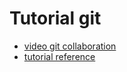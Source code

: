 Tutorial git
============
- [video git collaboration](https://www.youtube.com/watch?time_continue=830&v=61WbzS9XMwk)
- [tutorial reference](https://code.tutsplus.com/articles/team-collaboration-with-github--net-29876)